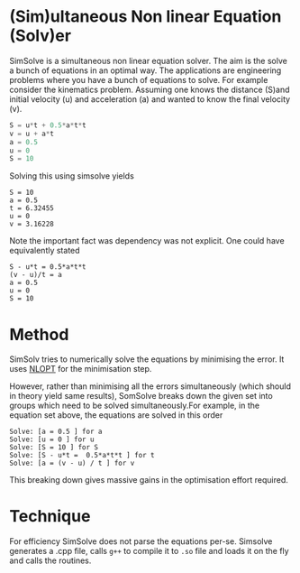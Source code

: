 (Sim)ultaneous Non linear Equation (Solv)er
===========================================

SimSolve is a simultaneous non linear equation solver. The aim is the solve a bunch of equations in an optimal way.
The applications are engineering problems where you have a bunch of equations to solve. For example consider the kinematics problem. Assuming one knows the distance (S)and initial velocity (u) and acceleration (a) and wanted to know the final velocity (v).

```c
S = u*t + 0.5*a*t*t
v = u + a*t
a = 0.5
u = 0
S = 10
```

Solving this using simsolve yields 
```
S = 10
a = 0.5
t = 6.32455
u = 0
v = 3.16228
```

Note the important fact was dependency was not explicit. One could have equivalently stated
```
S - u*t = 0.5*a*t*t
(v - u)/t = a
a = 0.5
u = 0
S = 10
```

Method
======

SimSolv tries to numerically solve the equations by minimising the error. It uses [NLOPT](http://ab-initio.mit.edu/wiki/index.php/NLopt) for the minimisation step.

However, rather than minimising all the errors simultaneously (which should in theory yield same results), SomSolve breaks down the given set into groups which need to be solved simultaneously.For example, in the equation set above, the equations are solved in this order
```
Solve: [a = 0.5 ] for a 
Solve: [u = 0 ] for u 
Solve: [S = 10 ] for S 
Solve: [S - u*t =  0.5*a*t*t ] for t 
Solve: [a = (v - u) / t ] for v 
```

This breaking down gives massive gains in the optimisation effort required.

Technique
=========
For efficiency SimSolve does not parse the equations per-se. Simsolve generates a .cpp file, calls `g++` to compile it to `.so` file and loads it on the fly and calls the routines. 
